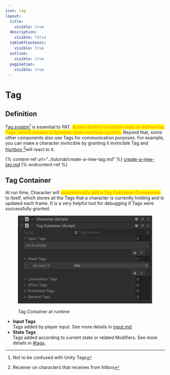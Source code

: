 ```yaml
---
icon: tag
layout:
  title:
    visible: true
  description:
    visible: false
  tableOfContents:
    visible: true
  outline:
    visible: true
  pagination:
    visible: true
---
```


# Tag

## Definition

T[ag system](#user-content-fn-1)[^1] is essential to PAT. <mark style="color:orange;">**Action State’s transition logic is defined by Tags, which creates a dynamic state machine system.**</mark> Beyond that, some other components also use Tags for communication purposes. For example, you can make a character invincible by granting it invincible Tag and [Hurtbox ](#user-content-fn-2)[^2]will react to it.

{% content-ref url="../tutorial/create-a-new-tag.md" %}
[create-a-new-tag.md](../tutorial/create-a-new-tag.md)
{% endcontent-ref %}

## Tag Container

At run time, Character will <mark style="color:orange;">**automatically add a Tag Container Component**</mark> to itself, which stores all the Tags that a character is currently holding and is updated each frame. It is a very helpful tool for debugging if Tags were successfully granted.

<figure><img src="../.gitbook/assets/image (31).png" alt=""><figcaption><p>Tag Container at runtime</p></figcaption></figure>

* **Input Tags**\
  Tags added by player input. See more details in [input.md](../definition-and-inspector-detail/input.md "mention").
* **State Tags**\
  Tags added according to current state or related Modifiers. See more details in [#tags](actions/action-state.md#tags "mention").





[^1]: Not to be confused with Unity Tags

[^2]: Receiver on characters that receives from hitbox
